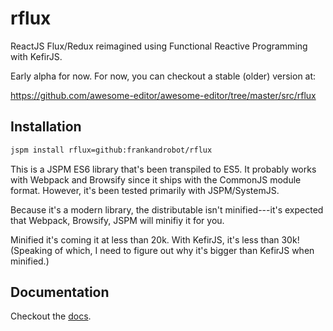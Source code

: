 # rflux

ReactJS Flux/Redux reimagined using Functional Reactive Programming with KefirJS.

Early alpha for now. For now, you can checkout a stable (older) version at:

https://github.com/awesome-editor/awesome-editor/tree/master/src/rflux

## Installation

```bash
jspm install rflux=github:frankandrobot/rflux
```

This is a JSPM ES6 library that's been transpiled to ES5.
It probably works with Webpack and Browsify since it ships with the CommonJS module format.
However, it's been tested primarily with JSPM/SystemJS.

Because it's a modern library, the distributable isn't minified---it's expected that Webpack, Browsify, JSPM
will minifiy it for you.

Minified it's coming it at less than 20k. With KefirJS, it's less than 30k!
(Speaking of which, I need to figure out why it's bigger than KefirJS when minified.)

## Documentation

Checkout the [docs](/docs/).
